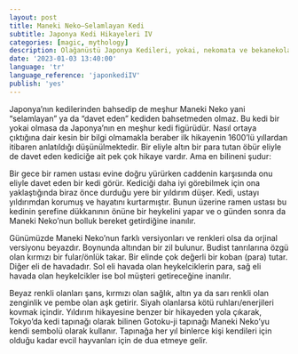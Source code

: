 ```yaml
---
layout: post
title: Maneki Neko—Selamlayan Kedi
subtitle: Japonya Kedi Hikayeleri IV
categories: [magic, mythology]
description: Olağanüstü Japonya Kedileri, yokai, nekomata ve bekanekolar
date: '2023-01-03 13:40:00'
language: 'tr'
language_reference: 'japonkediIV'
publish: 'yes'
---
```

Japonya’nın kedilerinden bahsedip de meşhur Maneki Neko yani “selamlayan” ya da “davet eden” kediden bahsetmeden olmaz.
Bu kedi bir yokai olmasa da Japonya’nın en meşhur kedi figürüdür. Nasıl ortaya çıktığına dair kesin bir bilgi olmamakla beraber ilk hikayenin 1600’lü yıllardan itibaren anlatıldığı düşünülmektedir. Bir eliyle altın bir para tutan öbür eliyle de davet eden kediciğe ait pek çok hikaye vardır. Ama en bilineni şudur:

Bir gece bir ramen ustası evine doğru yürürken caddenin karşısında onu eliyle davet eden bir kedi görür. Kediciği daha iyi görebilmek için ona yaklaştığında biraz önce durduğu yere bir yıldırım düşer. Kedi, ustayı yıldırımdan korumuş ve hayatını kurtarmıştır. Bunun üzerine ramen ustası bu kedinin şerefine dükkanının önüne bir heykelini yapar ve o günden sonra da Maneki Neko’nun bolluk bereket getirdiğine inanılır.

Günümüzde Maneki Neko’nun farklı versiyonları ve renkleri olsa da orjinal versiyonu beyazdır. Boynunda altından bir zil bulunur. Budist tanrılarına özgü olan kırmızı bir fular/önlük takar. Bir elinde çok değerli bir koban (para) tutar. Diğer eli de havadadır. Sol eli havada olan heykelciklerin para, sağ eli havada olan heykelcikler ise bol müşteri getireceğine inanılır.

Beyaz renkli olanları şans, kırmızı olan sağlık, altın ya da sarı renkli olan zenginlik ve pembe olan aşk getirir. Siyah olanlarsa kötü ruhları/enerjileri kovmak içindir.
Yıldırım hikayesine benzer bir hikayeden yola çıkarak, Tokyo’da kedi tapınağı olarak bilinen Gotoku-ji tapınağı Maneki Neko’yu kendi sembolü olarak kullanır. Tapınağa her yıl binlerce kişi kendileri için olduğu kadar evcil hayvanları için de dua etmeye gelir.
